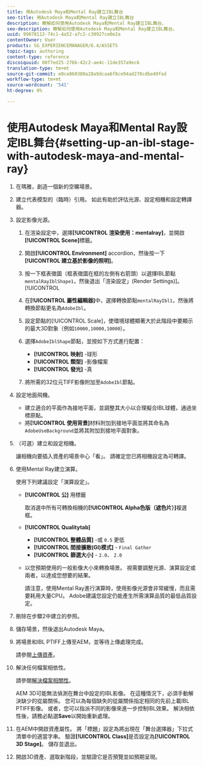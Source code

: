 ```yaml
---
title: 用Autodesk Maya和Mental Ray建立IBL舞台
seo-title: 用Autodesk Maya和Mental Ray建立IBL舞台
description: 瞭解如何使用Autodesk Maya和Mental Ray建立IBL舞台。
seo-description: 瞭解如何使用Autodesk Maya和Mental Ray建立IBL舞台。
uuid: 99878112-74c1-4a52-a7c2-c39927ce0e2a
contentOwner: User
products: SG_EXPERIENCEMANAGER/6.4/ASSETS
topic-tags: authoring
content-type: reference
discoiquuid: 00f7ed25-276b-42c2-ae4c-11de357a9ec6
translation-type: tm+mt
source-git-commit: e0ce860380a28a9dcaa6f8ce94ad278cdbe49fad
workflow-type: tm+mt
source-wordcount: '541'
ht-degree: 0%

---
```



# 使用Autodesk Maya和Mental Ray設定IBL舞台{#setting-up-an-ibl-stage-with-autodesk-maya-and-mental-ray}

1. 在瑪雅，創造一個新的空曠場景。

1. 建立代表模型的（臨時）引用。 如此有助於評估光源、設定相機和設定轉譯器。
1. 設定影像光源。

   1. 在渲染設定中，選擇&#x200B;**[!UICONTROL 渲染使用：mentalray]**，並開啟&#x200B;**[!UICONTROL Scene]**&#x200B;標籤。
   1. 開啟&#x200B;**[!UICONTROL Environment]** accordion，然後按一下&#x200B;**[!UICONTROL 建立基於影像的照明]**。
   1. 按一下框表徵圖（框表徵圖在框的左側有右箭頭）以選擇IBL節點`mentalRayIblShape1`，然後退出「渲染設定」(Render Settings)]。[!UICONTROL 
   1. 在&#x200B;**[!UICONTROL 屬性編輯器]**&#x200B;中，選擇轉換節點`mentalRayIbl1`，然後將轉換節點更名為`AdobeIbl`。

   1. 設定節點的[!UICONTROL Scale]，使環境球體顯著大於此階段中要顯示的最大3D對象（例如`10000,10000,10000`）。
   1. 選擇`AdobeIblShape`節點，並按如下方式進行配置：

      * **[!UICONTROL 映射]** -球形
      * **[!UICONTROL 類型]** -影像檔案
      * **[!UICONTROL 發光]** -真
   1. 將所需的32位元TIFF影像附加至`AdobeIbl`節點。


1. 設定地面飛機。

   * 建立適合的平面作為接地平面，並調整其大小以合理擬合IBL球體，通過坐標原點。
   * 將&#x200B;**[!UICONTROL 使用背景]**&#x200B;材料附加到接地平面並將其命名為`AdobeUseBackground`並將其附加到接地平面對象。

1. （可選）建立和設定相機。

   讓相機向要插入資產的場景中心「看」。 請確定您已將相機設定為可轉譯。

1. 使用Mental Ray建立演算。

   使用下列建議設定「演算設定」。

   * **[!UICONTROL 公]** 用標籤

      取消選中所有可轉換相機的&#x200B;**[!UICONTROL Alpha色版（遮色片）]**&#x200B;複選框。

   * **[!UICONTROL Qualitytab]** 

      * **[!UICONTROL 整體品質]** -或 `0.5` 更低
      * **[!UICONTROL 間接擴散(GI)模式]** -  `Final Gather`
      * **[!UICONTROL 篩選大小]** -  `2.0`、  `2.0`
   * 以您預期使用的一般影像大小來轉換場景。 視需要調整光源、演算設定或兩者，以達成您想要的結果。

      請注意，使用Mental Ray進行演算時，使用影像光源會非常緩慢，而且需要耗用大量CPU。 Adobe建議您設定仍能產生所需演算品質的最低品質設定。


1. 刪除在步驟2中建立的參照。

1. 儲存場景，然後退出Autodesk Maya。

1. 將場景和IBL PTIFF上傳至AEM，並等待上傳處理完成。

   請參閱[上傳資產](/help/assets/managing-assets-touch-ui.md#uploading-assets)。

1. 解決任何檔案相依性。

   請參閱[解決檔案相關性](/help/sites-classic-ui-authoring/classicui-upload-proc-3d-resolve-dependencies.md)。

   AEM 3D可能無法偵測在舞台中設定的IBL影像。 在這種情況下，必須手動解決缺少的從屬關係。 您可以為每個缺失的從屬關係指定相同的先前上載IBL PTIFF影像。 或者，您可以指派不同的影像來進一步控制IBL效果。 解決相依性後，請務必點選&#x200B;**Save**&#x200B;以開始重新處理。

1. 在AEM中開啟資產屬性。 將「標題」設定為將出現在「舞台選擇器」下拉式清單中的適當字串。 驗證&#x200B;**[!UICONTROL Class]**&#x200B;是否設定為&#x200B;**[!UICONTROL 3D Stage]**。 儲存並退出。

1. 開啟3D資產、選取新階段，並驗證它是否預覽並如預期呈現。

